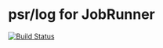 # psr/log for JobRunner #

[![Build Status](https://github.com/job-runner/psr-log-adapter/actions/workflows/continuous-integration.yml/badge.svg)](https://github.com/job-runner/psr-log-adapter/actions/workflows/continuous-integration.yml)
